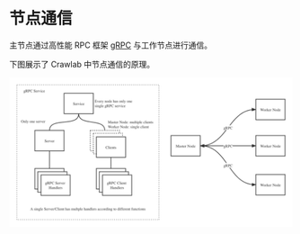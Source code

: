 # 节点通信

主节点通过高性能 RPC 框架 [gRPC](https://grpc.io) 与工作节点进行通信。

下图展示了 Crawlab 中节点通信的原理。

![](./img/node-communication.png)
